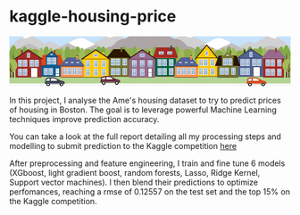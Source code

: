 # kaggle-housing-price

![Example Image](images/kaggle_5407_media_housesbanner.png)

In this project, I analyse the Ame's housing dataset to try to predict prices of housing in Boston. The goal is to leverage powerful Machine Learning techniques improve prediction accuracy.

You can take a look at the full report detailing all my processing steps and modelling to submit prediction to the Kaggle competition [here](reports/report-kaggle-housing-GV-3-robustscaler-clean.ipynb)

After preprocessing and feature engineering, I train and fine tune 6 models (XGboost, light gradient boost, random forests, Lasso, Ridge Kernel, Support vector machines). I then blend their predictions to optimize perfomances, reaching a rmse of 0.12557 on the test set and the top 15% on the Kaggle competition.

